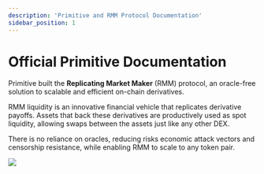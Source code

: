 ```yaml
---
description: 'Primitive and RMM Protocol Documentation'
sidebar_position: 1 
---
```


# Official Primitive Documentation

Primitive built the **Replicating Market Maker** (RMM) protocol, an oracle-free solution to scalable and efficient on-chain derivatives.

RMM liquidity is an innovative financial vehicle that replicates derivative payoffs. Assets that back these derivatives are productively used as spot liquidity, allowing swaps between the assets just like any other DEX. 

There is no reliance on oracles, reducing risks economic attack vectors and censorship resistance, while enabling RMM to scale to any token pair. 

![](/img/primitive-banner.png)
